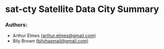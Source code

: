 # sat-cty Satellite Data City Summary

### Authors: 
 - Arthur Elmes (arthur.elmes@gmail.com)
 - Bily Brown (bilyhasmail@gmail.com)

 